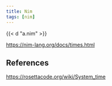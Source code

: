 ```yaml
---
title: Nim
tags: [nim]
---
```


{{< d "a.nim" >}}

<https://nim-lang.org/docs/times.html>

## References

<https://rosettacode.org/wiki/System_time>
